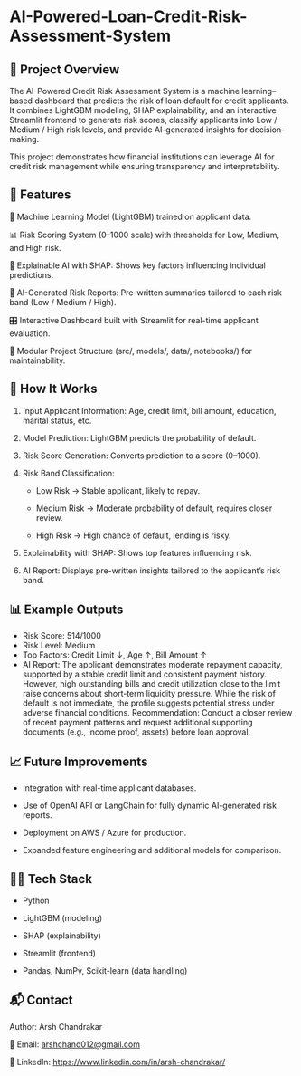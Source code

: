 # AI-Powered-Loan-Credit-Risk-Assessment-System

## 📖 Project Overview

The AI-Powered Credit Risk Assessment System is a machine learning–based dashboard that predicts the risk of loan default for credit applicants.
It combines LightGBM modeling, SHAP explainability, and an interactive Streamlit frontend to generate risk scores, classify applicants into Low / Medium / High risk levels, and provide AI-generated insights for decision-making.

This project demonstrates how financial institutions can leverage AI for credit risk management while ensuring transparency and interpretability.

## 🚀 Features

🧠 Machine Learning Model (LightGBM) trained on applicant data.

📊 Risk Scoring System (0–1000 scale) with thresholds for Low, Medium, and High risk.

🔎 Explainable AI with SHAP: Shows key factors influencing individual predictions.

📝 AI-Generated Risk Reports: Pre-written summaries tailored to each risk band (Low / Medium / High).

🎛 Interactive Dashboard built with Streamlit for real-time applicant evaluation.

📂 Modular Project Structure (src/, models/, data/, notebooks/) for maintainability.

## 🧩 How It Works

1. Input Applicant Information: Age, credit limit, bill amount, education, marital status, etc.

2. Model Prediction: LightGBM predicts the probability of default.

3. Risk Score Generation: Converts prediction to a score (0–1000).

4. Risk Band Classification:

   * Low Risk → Stable applicant, likely to repay.

   * Medium Risk → Moderate probability of default, requires closer review.

   * High Risk → High chance of default, lending is risky.

5. Explainability with SHAP: Shows top features influencing risk.

6. AI Report: Displays pre-written insights tailored to the applicant’s risk band.

## 📊 Example Outputs

* Risk Score: 514/1000
* Risk Level: Medium
* Top Factors: Credit Limit ↓, Age ↑, Bill Amount ↑
* AI Report:
     The applicant demonstrates moderate repayment capacity, supported by a stable credit limit and consistent payment history.
     However, high outstanding bills and credit utilization close to the limit raise concerns about short-term liquidity pressure.
     While the risk of default is not immediate, the profile suggests potential stress under adverse financial conditions.
     Recommendation: Conduct a closer review of recent payment patterns and request additional supporting documents (e.g., income proof, assets) before loan approval.
  
## 📈 Future Improvements

* Integration with real-time applicant databases.

* Use of OpenAI API or LangChain for fully dynamic AI-generated risk reports.

* Deployment on AWS / Azure for production.

* Expanded feature engineering and additional models for comparison.

## 👨‍💻 Tech Stack

* Python

* LightGBM (modeling)

* SHAP (explainability)

* Streamlit (frontend)

* Pandas, NumPy, Scikit-learn (data handling)

## 📬 Contact

Author: Arsh Chandrakar

📧 Email: arshchand012@gmail.com

💼 LinkedIn: https://www.linkedin.com/in/arsh-chandrakar/
